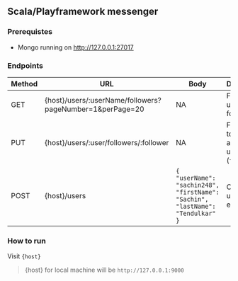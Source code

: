 ## Scala/Playframework messenger

### Prerequistes
- Mongo running on http://127.0.0.1:27017

### Endpoints

| Method | URL | Body | Description |
| ------ | --- | ---- | ----------- |
| GET | {host}/users/:userName/followers?pageNumber=1&perPage=20 | NA | Fetches user's followers |
| PUT | {host}/users/:user/followers/:follower | NA | For a ```user``` to follow another user (```follower```) |
| POST | {host}/users | ```{ "userName": "sachin248", "firstName": "Sachin", "lastName": "Tendulkar" } ``` | Creates a user if not exists. |


### How to run

Visit ```{host}```
> {host} for local machine will be ```http://127.0.0.1:9000```
